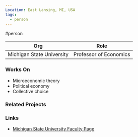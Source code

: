 ```yaml
---
Location: East Lansing, MI, USA
tags:
  - person
---
```

#person

| Org                         | Role                                 |
| --------------------------- | ------------------------------------ |
| Michigan State University   | Professor of Economics               |

### Works On

- Microeconomic theory
- Political economy
- Collective choice

### Related Projects

### Links

- [Michigan State University Faculty Page](https://econ.msu.edu/faculty/eguia)
